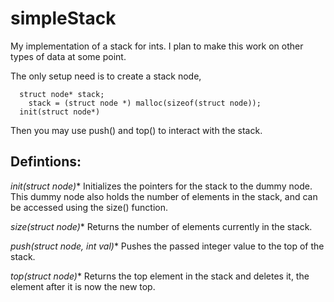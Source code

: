 # simpleStack
My implementation of a stack for ints. I plan to make this work on other types of data at some point.

The only setup need is to create a stack node,
```
  struct node* stack;
	stack = (struct node *) malloc(sizeof(struct node));
  init(struct node*)
```
Then you may use push() and top() to interact with the stack.

## Defintions:
**init(struct node*)**
    Initializes the pointers for the stack to the dummy node. This dummy node also holds the number of elements in the stack, and can be accessed using the size() function.
    
**size(struct node*)**
    Returns the number of elements currently in the stack.

**push(struct node*, int val)**
    Pushes the passed integer value to the top of the stack.
    
**top(struct node*)**
    Returns the top element in the stack and deletes it, the element after it is now the new top.
